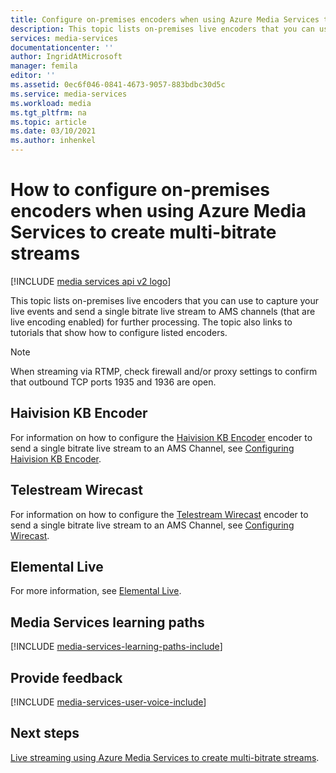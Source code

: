 ```yaml
---
title: Configure on-premises encoders when using Azure Media Services to create multi-bitrate streams | Microsoft Docs
description: This topic lists on-premises live encoders that you can use to capture your live events and send a single bitrate live stream to AMS channels (that are live encoding enabled) for further processing. The topic links to tutorials that show how to configure listed encoders.
services: media-services
documentationcenter: ''
author: IngridAtMicrosoft
manager: femila
editor: ''
ms.assetid: 0ec6f046-0841-4673-9057-883bdbc30d5c
ms.service: media-services
ms.workload: media
ms.tgt_pltfrm: na
ms.topic: article
ms.date: 03/10/2021
ms.author: inhenkel
---
```

# How to configure on-premises encoders when using Azure Media Services to create multi-bitrate streams

[!INCLUDE [media services api v2 logo](./includes/v2-hr.md)]

This topic lists on-premises live encoders that you can use to capture your live events and send a single bitrate live stream to AMS channels (that are live encoding enabled) for further processing. The topic also links to tutorials that show how to configure listed encoders.

> [!NOTE]
> When streaming via RTMP, check firewall and/or proxy settings to confirm that outbound TCP ports 1935 and 1936 are open.

## Haivision KB Encoder
For information on how to configure the [Haivision KB Encoder](https://www.haivision.com/products/kb-series/) encoder to send a single bitrate live stream to an AMS Channel, see [Configuring Haivision KB Encoder](media-services-configure-kb-live-encoder.md).

## Telestream Wirecast
For information on how to configure the [Telestream Wirecast](https://www.telestream.net/wirecast/overview.htm) encoder to send a single bitrate live stream to an AMS Channel, see [Configuring Wirecast](media-services-configure-wirecast-live-encoder.md).

## Elemental Live
For more information, see [Elemental Live](https://www.elemental.com/products/aws-elemental-appliances-software/#elemental-live).

## Media Services learning paths
[!INCLUDE [media-services-learning-paths-include](../includes/media-services-learning-paths-include.md)]

## Provide feedback
[!INCLUDE [media-services-user-voice-include](../includes/media-services-user-voice-include.md)]

## Next steps

[Live streaming using Azure Media Services to create multi-bitrate streams](media-services-manage-live-encoder-enabled-channels.md).


